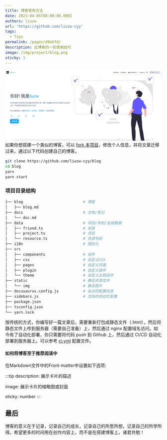```yaml
---
title: 博客使用方法
date: 2023-04-05T00:00:00.000Z
authors: liuzw
url: 'https://github.com/liuzw-cyy'
tags:
  - Tips
permalink: /pages/d9ebfd/
description: 此博客的一些使用技巧
image: /img/project/blog.png
sticky: 1
---
```

![](../../static/img/project/blog.png)
如果你想搭建一个类似的博客，可以 [fork 本项目](https://github.com/liuzw-cyy/blog/fork)，修改个人信息，并将文章迁移过来，通过以下代码创建自己的博客。
```bash
git clone https://github.com/liuzw-cyy/blog
cd blog
yarn
yarn start
```

<!-- truncate -->

### 项目目录结构
```bash
├── blog                           # 博客
│   ├── blog.md
├── docs                           # 文档/笔记
│   └── doc.md
├── data                           # 项目/导航/友链数据
│   ├── friend.ts                  # 友链
│   ├── project.ts                 # 项目
│   └── resource.ts                # 资源导航
├── i18n                           # 国际化
├── src
│   ├── components                 # 组件
│   ├── css                        # 自定义CSS
│   ├── pages                      # 自定义页面
│   ├── plugin                     # 自定义插件
│   └── theme                      # 自定义主题组件
├── static                         # 静态资源文件
│   └── img                        # 静态图片
├── docusaurus.config.js           # 站点的配置信息
├── sidebars.js                    # 文档的侧边栏配置
├── package.json
├── tsconfig.json
└── yarn.lock
```

按传统的方式，你编写好一篇文章后，需要重新打包成静态文件（.html），然后将静态文件上传到服务器（需要自己准备）上，然后通过 nginx 配置域名访问。如今有了自动化部署，你只需要将代码 push 到 Github 上，然后通过 CI/CD 自动化部署到服务器上。可以参考 [ci.yml](https://github.com/liuzw-cyy/blog/blob/main/.github/workflows/ci.yml) 配置文件。

#### 如何将博客至于推荐阅读中
在Markdown文件中的Front-matter中设置如下选项:

:::tip
description: 展示卡片的描述

image: 展示卡片的缩略图或封面

sticky: number
:::

## 最后

博客的意义在于记录，记录自己的成长，记录自己的所思所想，记录自己的所学所得。希望更多的时间用在创作内容上，而不是在搭建博客上，诸君共勉！


